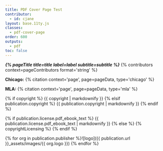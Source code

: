```yaml
---
title: PDF Cover Page Test
contributor:
  - id: cjane
layout: base.11ty.js
classes:
  - pdf-cover-page
order: 600
outputs:
  - pdf
toc: false
---
```


<div class="pdf-cover-page__header">

***{% pageTitle title=title label=label subtitle=subtitle %}***
{% contributors context=pageContributors format='string' %}

</div>
<div class="pdf-cover-page__citation">

**Chicago:** {% citation context='page', page=pageData, type='chicago' %}

**MLA:** {% citation context='page', page=pageData, type='mla' %}

</div>
<div class="pdf-cover-page__copyright-and-license">

{% if copyright %}
{{ copyright | markdownify }}
{% elsif publication.copyright %}
{{ publication.copyright | markdownify }}
{% endif %}

{% if publication.license.pdf_ebook_text %}
{{ publication.license.pdf_ebook_text | markdownify }}
{% else %}
{% copyrightLicensing %}
{% endif %}

</div>
<div class="pdf-cover-page__publisher-logo">

{% for org in publication.publisher %}![logo]({{ publication.url }}_assets/images/{{ org.logo }}) {% endfor %}

</div>
